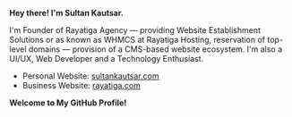 **Hey there! I'm Sultan Kautsar.**

I'm Founder of Rayatiga Agency — providing Website Establishment Solutions or as known as WHMCS at Rayatiga Hosting, reservation of top-level domains — provision of a CMS-based website ecosystem. I'm also a UI/UX, Web Developer and a Technology Enthusiast.

- Personal Website: [sultankautsar.com](https://sultankautsar.com/)
- Business Website: [rayatiga.com](https://rayatiga.com/)

**Welcome to My GitHub Profile!**
